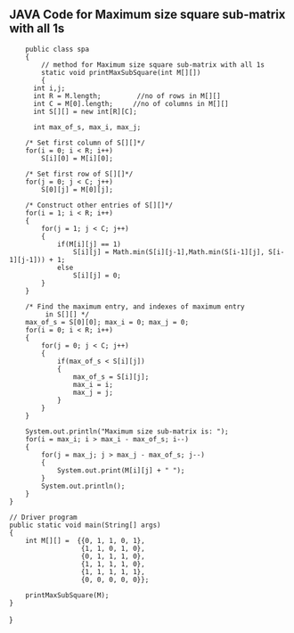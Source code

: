 ## JAVA Code for Maximum size square sub-matrix with all 1s
        public class spa
        {
            // method for Maximum size square sub-matrix with all 1s
            static void printMaxSubSquare(int M[][])
            {
          int i,j;
          int R = M.length;         //no of rows in M[][]
          int C = M[0].length;     //no of columns in M[][]
          int S[][] = new int[R][C];     

          int max_of_s, max_i, max_j; 
       
        /* Set first column of S[][]*/
        for(i = 0; i < R; i++)
            S[i][0] = M[i][0];
       
        /* Set first row of S[][]*/   
        for(j = 0; j < C; j++)
            S[0][j] = M[0][j];
           
        /* Construct other entries of S[][]*/
        for(i = 1; i < R; i++)
        {
            for(j = 1; j < C; j++)
            {
                if(M[i][j] == 1) 
                    S[i][j] = Math.min(S[i][j-1],Math.min(S[i-1][j], S[i-1][j-1])) + 1;
                else
                    S[i][j] = 0;
            }    
        }     
        
        /* Find the maximum entry, and indexes of maximum entry 
             in S[][] */
        max_of_s = S[0][0]; max_i = 0; max_j = 0;
        for(i = 0; i < R; i++)
        {
            for(j = 0; j < C; j++)
            {
                if(max_of_s < S[i][j])
                {
                    max_of_s = S[i][j];
                    max_i = i; 
                    max_j = j;
                }        
            }                 
        }     
        
        System.out.println("Maximum size sub-matrix is: ");
        for(i = max_i; i > max_i - max_of_s; i--)
        {
            for(j = max_j; j > max_j - max_of_s; j--)
            {
                System.out.print(M[i][j] + " ");
            }  
            System.out.println();
        }  
    }    
     
    // Driver program 
    public static void main(String[] args) 
    {
        int M[][] =  {{0, 1, 1, 0, 1}, 
                      {1, 1, 0, 1, 0}, 
                      {0, 1, 1, 1, 0},
                      {1, 1, 1, 1, 0},
                      {1, 1, 1, 1, 1},
                      {0, 0, 0, 0, 0}};
              
        printMaxSubSquare(M);
    }
 
}

